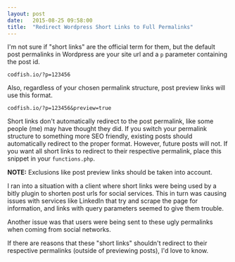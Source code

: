 ```yaml
---
layout: post
date:   2015-08-25 09:58:00
title:  "Redirect Wordpress Short Links to Full Permalinks"
---
```


I'm not sure if "short links" are the official term for them, but the default post permalinks in Wordpress are your site url and a `p` parameter containing the post id.

```
codfish.io/?p=123456
```

Also, regardless of your chosen permalink structure, post preview links will use this format.

```
codfish.io/?p=123456&preview=true
```

Short links don't automatically redirect to the post permalink, like some people (me) may have thought they did. If you switch your permalink structure to something more SEO friendly, existing posts should automatically redirect to the proper format. However, future posts will not. If you want all short links to redirect to their respective permalink, place this snippet in your `functions.php`.

**NOTE:** Exclusions like post preview links should be taken into account.

<script src="https://gist.github.com/codfish/7b8c8f4c4f085429f07c.js"></script>

I ran into a situation with a client where short links were being used by a bitly plugin to shorten post urls for social services. This in turn was causing issues with services like LinkedIn that try and scrape the page for information, and links with query parameters seemed to give them trouble.

Another issue was that users were being sent to these ugly permalinks when coming from social networks.

If there are reasons that these "short links" shouldn't redirect to their respective permalinks (outside of previewing posts), I'd love to know.

